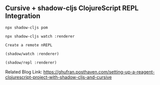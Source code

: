 ## Cursive + shadow-cljs ClojureScript REPL Integration
`npx shadow-cljs pom`

`npx shadow-cljs watch :renderer` 

`Create a remote nREPL`

`(shadow/watch :renderer)`

`(shadow/repl :renderer)`

Related Blog Link: https://ghufran.posthaven.com/setting-up-a-reagent-clojurescript-project-with-shadow-cljs-and-cursive
